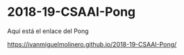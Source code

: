 # 2018-19-CSAAI-Pong

Aquí está el enlace del Pong

 https://ivanmiguelmolinero.github.io/2018-19-CSAAI-Pong/
